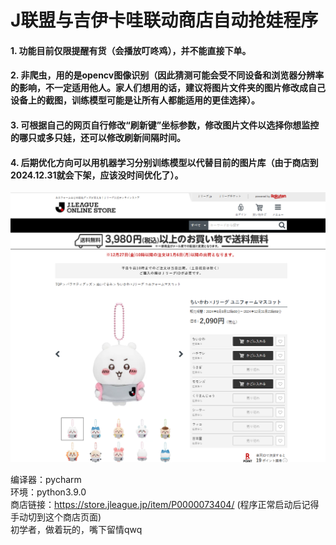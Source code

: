 # J联盟与吉伊卡哇联动商店自动抢娃程序
#### 1. 功能目前仅限提醒有货（会播放叮咚鸡），并不能直接下单。
#### 2. 非爬虫，用的是opencv图像识别（因此猜测可能会受不同设备和浏览器分辨率的影响，不一定适用他人。家人们想用的话，建议将图片文件夹的图片修改成自己设备上的截图，训练模型可能是让所有人都能适用的更佳选择）。
#### 3. 可根据自己的网页自行修改“刷新键”坐标参数，修改图片文件以选择你想监控的哪只或多只娃，还可以修改刷新间隔时间。
#### 4. 后期优化方向可以用机器学习分别训练模型以代替目前的图片库（由于商店到2024.12.31就会下架，应该没时间优化了）。

<div align="center">
    <img src="show.jpg">
</div>

编译器：pycharm <br>
环境：python3.9.0 <br>
商店链接：https://store.jleague.jp/item/P0000073404/ (程序正常启动后记得手动切到这个商店页面) <br>
初学者，做着玩的，嘴下留情qwq
